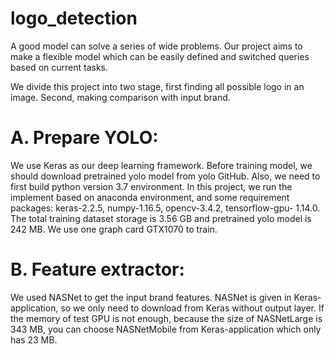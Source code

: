 # logo_detection
A good model can solve a series of wide problems. Our project aims to make a flexible model which can be easily defined and switched queries based on current tasks.

We divide this project into two stage, first finding
all possible logo in an image. Second, making comparison with
input brand.

# A. Prepare YOLO:
We use Keras as our deep learning framework. Before training
model, we should download pretrained yolo model from yolo
GitHub. Also, we need to first build python version 3.7
environment. In this project, we run the implement based on
anaconda environment, and some requirement packages:
keras-2.2.5, numpy-1.16.5, opencv-3.4.2, tensorflow-gpu-
1.14.0. The total training dataset storage is 3.56 GB and
pretrained yolo model is 242 MB. We use one graph card
GTX1070 to train.

# B. Feature extractor:
We used NASNet to get the input brand features. NASNet is
given in Keras-application, so we only need to download from
Keras without output layer. If the memory of test GPU is not
enough, because the size of NASNetLarge is 343 MB, you can
choose NASNetMobile from Keras-application which only
has 23 MB.
